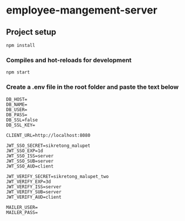 # employee-mangement-server


## Project setup
```
npm install
```

### Compiles and hot-reloads for development
```
npm start
```
### Create a .env file in the root folder and paste the text below
```
DB_HOST=
DB_NAME=
DB_USER=
DB_PASS=
DB_SSL=false
DB_SSL_KEY=

CLIENT_URL=http://localhost:8080

JWT_SSO_SECRET=sikretong_malupet
JWT_SSO_EXP=1d
JWT_SSO_ISS=server
JWT_SSO_SUB=server
JWT_SSO_AUD=client

JWT_VERIFY_SECRET=sikretong_malupet_two
JWT_VERIFY_EXP=3d
JWT_VERIFY_ISS=server
JWT_VERIFY_SUB=server
JWT_VERIFY_AUD=client

MAILER_USER=
MAILER_PASS=
```


